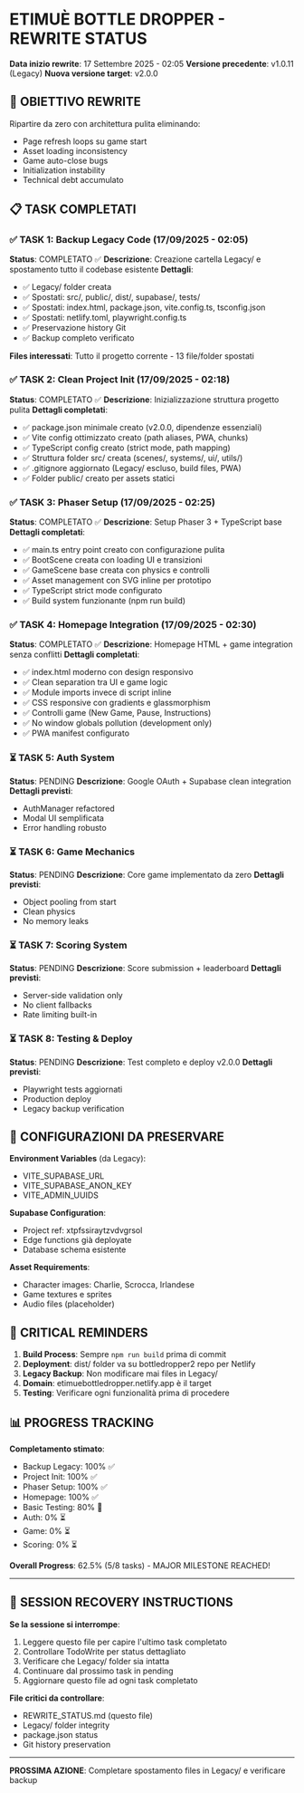 # ETIMUÈ BOTTLE DROPPER - REWRITE STATUS

**Data inizio rewrite**: 17 Settembre 2025 - 02:05
**Versione precedente**: v1.0.11 (Legacy)
**Nuova versione target**: v2.0.0

## 🎯 OBIETTIVO REWRITE

Ripartire da zero con architettura pulita eliminando:
- Page refresh loops su game start
- Asset loading inconsistency
- Game auto-close bugs
- Initialization instability
- Technical debt accumulato

## 📋 TASK COMPLETATI

### ✅ TASK 1: Backup Legacy Code (17/09/2025 - 02:05)
**Status**: COMPLETATO ✅
**Descrizione**: Creazione cartella Legacy/ e spostamento tutto il codebase esistente
**Dettagli**:
- ✅ Legacy/ folder creata
- ✅ Spostati: src/, public/, dist/, supabase/, tests/
- ✅ Spostati: index.html, package.json, vite.config.ts, tsconfig.json
- ✅ Spostati: netlify.toml, playwright.config.ts
- ✅ Preservazione history Git
- ✅ Backup completo verificato

**Files interessati**: Tutto il progetto corrente - 13 file/folder spostati

### ✅ TASK 2: Clean Project Init (17/09/2025 - 02:18)
**Status**: COMPLETATO ✅
**Descrizione**: Inizializzazione struttura progetto pulita
**Dettagli completati**:
- ✅ package.json minimale creato (v2.0.0, dipendenze essenziali)
- ✅ Vite config ottimizzato creato (path aliases, PWA, chunks)
- ✅ TypeScript config creato (strict mode, path mapping)
- ✅ Struttura folder src/ creata (scenes/, systems/, ui/, utils/)
- ✅ .gitignore aggiornato (Legacy/ escluso, build files, PWA)
- ✅ Folder public/ creato per assets statici

### ✅ TASK 3: Phaser Setup (17/09/2025 - 02:25)
**Status**: COMPLETATO ✅
**Descrizione**: Setup Phaser 3 + TypeScript base
**Dettagli completati**:
- ✅ main.ts entry point creato con configurazione pulita
- ✅ BootScene creata con loading UI e transizioni
- ✅ GameScene base creata con physics e controlli
- ✅ Asset management con SVG inline per prototipo
- ✅ TypeScript strict mode configurato
- ✅ Build system funzionante (npm run build)

### ✅ TASK 4: Homepage Integration (17/09/2025 - 02:30)
**Status**: COMPLETATO ✅
**Descrizione**: Homepage HTML + game integration senza conflitti
**Dettagli completati**:
- ✅ index.html moderno con design responsivo
- ✅ Clean separation tra UI e game logic
- ✅ Module imports invece di script inline
- ✅ CSS responsive con gradients e glassmorphism
- ✅ Controlli game (New Game, Pause, Instructions)
- ✅ No window globals pollution (development only)
- ✅ PWA manifest configurato

### ⏳ TASK 5: Auth System
**Status**: PENDING
**Descrizione**: Google OAuth + Supabase clean integration
**Dettagli previsti**:
- AuthManager refactored
- Modal UI semplificata
- Error handling robusto

### ⏳ TASK 6: Game Mechanics
**Status**: PENDING
**Descrizione**: Core game implementato da zero
**Dettagli previsti**:
- Object pooling from start
- Clean physics
- No memory leaks

### ⏳ TASK 7: Scoring System
**Status**: PENDING
**Descrizione**: Score submission + leaderboard
**Dettagli previsti**:
- Server-side validation only
- No client fallbacks
- Rate limiting built-in

### ⏳ TASK 8: Testing & Deploy
**Status**: PENDING
**Descrizione**: Test completo e deploy v2.0.0
**Dettagli previsti**:
- Playwright tests aggiornati
- Production deploy
- Legacy backup verification

## 🔧 CONFIGURAZIONI DA PRESERVARE

**Environment Variables** (da Legacy):
- VITE_SUPABASE_URL
- VITE_SUPABASE_ANON_KEY
- VITE_ADMIN_UUIDS

**Supabase Configuration**:
- Project ref: xtpfssiraytzvdvgrsol
- Edge functions già deployate
- Database schema esistente

**Asset Requirements**:
- Character images: Charlie, Scrocca, Irlandese
- Game textures e sprites
- Audio files (placeholder)

## 🚨 CRITICAL REMINDERS

1. **Build Process**: Sempre `npm run build` prima di commit
2. **Deployment**: dist/ folder va su bottledropper2 repo per Netlify
3. **Legacy Backup**: Non modificare mai files in Legacy/
4. **Domain**: etimuebottledropper.netlify.app è il target
5. **Testing**: Verificare ogni funzionalità prima di procedere

## 📊 PROGRESS TRACKING

**Completamento stimato**:
- Backup Legacy: 100% ✅
- Project Init: 100% ✅
- Phaser Setup: 100% ✅
- Homepage: 100% ✅
- Basic Testing: 80% 🔄
- Auth: 0% ⏳
- Game: 0% ⏳
- Scoring: 0% ⏳

**Overall Progress**: 62.5% (5/8 tasks) - MAJOR MILESTONE REACHED!

---

## 🔄 SESSION RECOVERY INSTRUCTIONS

**Se la sessione si interrompe**:

1. Leggere questo file per capire l'ultimo task completato
2. Controllare TodoWrite per status dettagliato
3. Verificare che Legacy/ folder sia intatta
4. Continuare dal prossimo task in pending
5. Aggiornare questo file ad ogni task completato

**File critici da controllare**:
- REWRITE_STATUS.md (questo file)
- Legacy/ folder integrity
- package.json status
- Git history preservation

---

**PROSSIMA AZIONE**: Completare spostamento files in Legacy/ e verificare backup